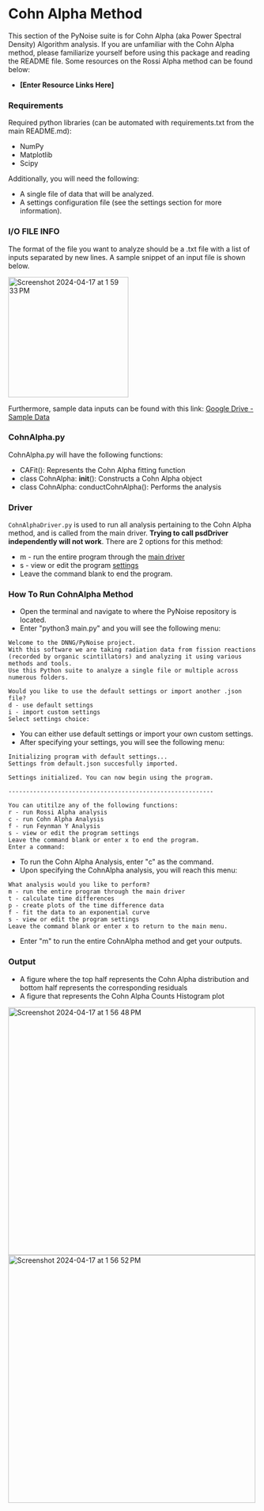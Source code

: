 # Cohn Alpha Method

This section of the PyNoise suite is for Cohn Alpha (aka Power Spectral Density) Algorithm analysis. If you are unfamiliar with the Cohn Alpha method, please familiarize yourself before using this package and reading the README file. Some resources on the Rossi Alpha method can be found below:

* **[Enter Resource Links Here]**


### **Requirements**
Required python libraries (can be automated with requirements.txt from the main README.md):  
* NumPy   
* Matplotlib   
* Scipy

Additionally, you will need the following:
* A single file of data that will be analyzed.
* A settings configuration file (see the settings section for more information).


### **I/O FILE INFO**

The format of the file you want to analyze should be a .txt file with a list of inputs separated by new lines. A sample snippet of an input file is shown below.

<img width="243" alt="Screenshot 2024-04-17 at 1 59 33 PM" src="https://github.com/Umich-DNNG/pynoise/assets/90876107/530ffa80-0cdb-4a53-97c5-521d40cd7132">


Furthermore, sample data inputs can be found with this link: [Google Drive - Sample Data](https://drive.google.com/drive/folders/1jEswA6AqeNLgGJW6iXs1Ti7XEXad9D0w)

### **CohnAlpha.py**
CohnAlpha.py will have the following functions:
* CAFit(): Represents the Cohn Alpha fitting function
* class CohnAlpha: __init__(): Constructs a Cohn Alpha object
* class CohnAlpha: conductCohnAlpha(): Performs the analysis

### **Driver**
```CohnAlphaDriver.py``` is used to run all analysis pertaining to the Cohn Alpha method, and is called from the main driver. **Trying to call psdDriver independently will not work**. 
There are 2 options for this method:  
* m - run the entire program through the [main driver](#main)
* s - view or edit the program [settings](#settings-configurations)
* Leave the command blank to end the program.

### **How To Run CohnAlpha Method**
* Open the terminal and navigate to where the PyNoise repository is located.
* Enter "python3 main.py" and you will see the following menu:
```
Welcome to the DNNG/PyNoise project.
With this software we are taking radiation data from fission reactions (recorded by organic scintillators) and analyzing it using various methods and tools.
Use this Python suite to analyze a single file or multiple across numerous folders.

Would you like to use the default settings or import another .json file?
d - use default settings
i - import custom settings
Select settings choice:
```
* You can either use default settings or import your own custom settings.
* After specifying your settings, you will see the following menu:
```
Initializing program with default settings...
Settings from default.json succesfully imported.

Settings initialized. You can now begin using the program.

----------------------------------------------------------

You can utitilze any of the following functions:
r - run Rossi Alpha analysis
c - run Cohn Alpha Analysis
f - run Feynman Y Analysis
s - view or edit the program settings
Leave the command blank or enter x to end the program.
Enter a command:
```
* To run the Cohn Alpha Analysis, enter "c" as the command.
* Upon specifying the CohnAlpha analysis, you will reach this menu:
```
What analysis would you like to perform?
m - run the entire program through the main driver
t - calculate time differences
p - create plots of the time difference data
f - fit the data to an exponential curve
s - view or edit the program settings
Leave the command blank or enter x to return to the main menu.
```
* Enter "m" to run the entire CohnAlpha method and get your outputs.

### **Output**
- A figure where the top half represents the Cohn Alpha distribution and bottom half represents the corresponding residuals
- A figure that represents the Cohn Alpha Counts Histogram plot

<img width="500" alt="Screenshot 2024-04-17 at 1 56 48 PM" src="https://github.com/Umich-DNNG/pynoise/assets/90876107/82f29960-4a8b-490a-b247-e09f645d5570">
<img width="500" alt="Screenshot 2024-04-17 at 1 56 52 PM" src="https://github.com/Umich-DNNG/pynoise/assets/90876107/652f8bba-06d7-44a3-a478-88a7d2754a41">




